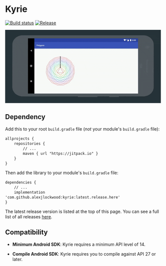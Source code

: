 # Kyrie

[![Build status][travis-badge]][travis-badge-url]
[![Release](https://jitpack.io/v/alexjlockwood/kyrie.svg)](https://jitpack.io/#alexjlockwood/kyrie)

![Screen capture of tool](art/screencap.gif)

## Dependency

Add this to your root `build.gradle` file (*not* your module's `build.gradle` file):

```
allprojects {
    repositories {
        // ...
        maven { url "https://jitpack.io" }
    }
}
```

Then add the library to your module's `build.gradle` file:

```
dependencies {
    // ...
    implementation 'com.github.alexjlockwood:kyrie:latest.release.here'
}
```

The latest release version is listed at the top of this page. You can see a full list of all releases [here](https://github.com/alexjlockwood/kyrie/releases).

## Compatibility

* **Minimum Android SDK**: Kyrie requires a minimum API level of 14.
* **Compile Android SDK**: Kyrie requires you to compile against API 27 or later.

  [travis-badge]: https://travis-ci.org/alexjlockwood/kyrie.svg?branch=master
  [travis-badge-url]: https://travis-ci.org/alexjlockwood/kyrie
